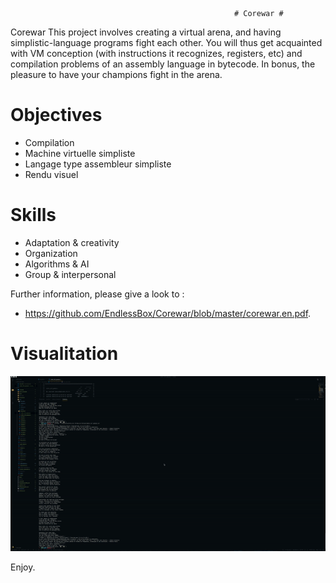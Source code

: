                                                       # Corewar #
Corewar
This project involves creating a virtual arena, and having simplistic-language programs fight each other.
You will thus get acquainted with VM conception (with instructions it recognizes, registers, etc) and compilation problems of an assembly language in bytecode. In bonus, the pleasure to have your champions fight in the arena.

# Objectives
- Compilation
- Machine virtuelle simpliste
- Langage type assembleur simpliste
- Rendu visuel

# Skills
- Adaptation & creativity
- Organization
- Algorithms & AI
- Group & interpersonal

Further information, please give a look to :
- https://github.com/EndlessBox/Corewar/blob/master/corewar.en.pdf.

# Visualitation

![Visualitation](assets/ezgif.com-video-to-gif.gif)

Enjoy.
